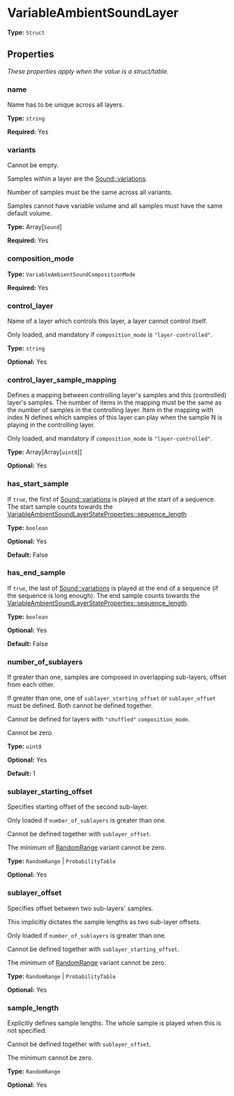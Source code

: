 # VariableAmbientSoundLayer

**Type:** `Struct`

## Properties

*These properties apply when the value is a struct/table.*

### name

Name has to be unique across all layers.

**Type:** `string`

**Required:** Yes

### variants

Cannot be empty.

Samples within a layer are the [Sound::variations](prototype:Sound::variations).

Number of samples must be the same across all variants.

Samples cannot have variable volume and all samples must have the same default volume.

**Type:** Array[`Sound`]

**Required:** Yes

### composition_mode

**Type:** `VariableAmbientSoundCompositionMode`

**Required:** Yes

### control_layer

Name of a layer which controls this layer, a layer cannot control itself.

Only loaded, and mandatory if `composition_mode` is `"layer-controlled"`.

**Type:** `string`

**Optional:** Yes

### control_layer_sample_mapping

Defines a mapping between controlling layer's samples and this (controlled) layer's samples. The number of items in the mapping must be the same as the number of samples in the controlling layer. Item in the mapping with index N defines which samples of this layer can play when the sample N is playing in the controlling layer.

Only loaded, and mandatory if `composition_mode` is `"layer-controlled"`.

**Type:** Array[Array[`uint8`]]

**Optional:** Yes

### has_start_sample

If `true`, the first of [Sound::variations](prototype:Sound::variations) is played at the start of a sequence. The start sample counts towards the [VariableAmbientSoundLayerStateProperties::sequence_length](prototype:VariableAmbientSoundLayerStateProperties::sequence_length)

**Type:** `boolean`

**Optional:** Yes

**Default:** False

### has_end_sample

If `true`, the last of [Sound::variations](prototype:Sound::variations) is played at the end of a sequence (if the sequence is long enough). The end sample counts towards the [VariableAmbientSoundLayerStateProperties::sequence_length](prototype:VariableAmbientSoundLayerStateProperties::sequence_length).

**Type:** `boolean`

**Optional:** Yes

**Default:** False

### number_of_sublayers

If greater than one, samples are composed in overlapping sub-layers, offset from each other.

If greater than one, one of `sublayer_starting_offset` or `sublayer_offset` must be defined. Both cannot be defined together.

Cannot be defined for layers with `"shuffled"` `composition_mode`.

Cannot be zero.

**Type:** `uint8`

**Optional:** Yes

**Default:** 1

### sublayer_starting_offset

Specifies starting offset of the second sub-layer.

Only loaded if `number_of_sublayers` is greater than one.

Cannot be defined together with `sublayer_offset`.

The minimum of [RandomRange](prototype:RandomRange) variant cannot be zero.

**Type:** `RandomRange` | `ProbabilityTable`

**Optional:** Yes

### sublayer_offset

Specifies offset between two sub-layers' samples.

This implicitly dictates the sample lengths as two sub-layer offsets.

Only loaded if `number_of_sublayers` is greater than one.

Cannot be defined together with `sublayer_starting_offset`.

The minimum of [RandomRange](prototype:RandomRange) variant cannot be zero.

**Type:** `RandomRange` | `ProbabilityTable`

**Optional:** Yes

### sample_length

Explicitly defines sample lengths. The whole sample is played when this is not specified.

Cannot be defined together with `sublayer_offset`.

The minimum cannot be zero.

**Type:** `RandomRange`

**Optional:** Yes

